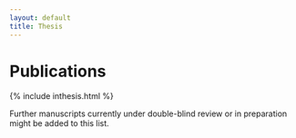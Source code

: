 ```yaml
---
layout: default
title: Thesis
---
```


# Publications

{% include inthesis.html %}

Further manuscripts currently under double-blind review or in
preparation might be added to this list.
